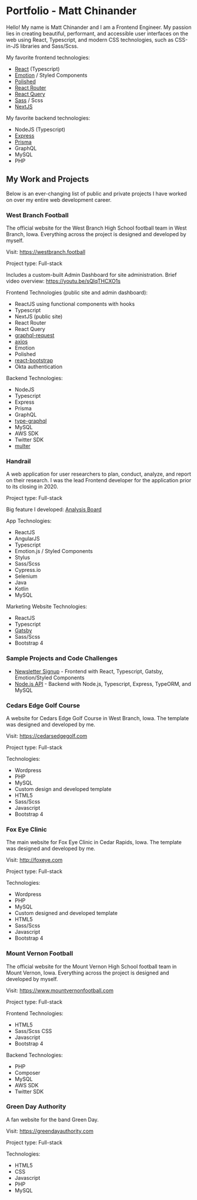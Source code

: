 # Portfolio - Matt Chinander

Hello! My name is Matt Chinander and I am a Frontend Engineer. My passion lies in creating beautiful, performant, and accessible user interfaces on the web using React, Typescript, and modern CSS technologies, such as CSS-in-JS libraries and Sass/Scss.

My favorite frontend technologies:
* [React](https://reactjs.org) (Typescript)
* [Emotion](https://emotion.sh/docs/introduction) / Styled Components
* [Polished](https://polished.js.org)
* [React Router](https://reactrouter.com)
* [React Query](https://react-query.tanstack.com)
* [Sass](https://sass-lang.com) / Scss
* [NextJS](https://nextjs.org)

My favorite backend technologies:
* NodeJS (Typescript)
* [Express](https://expressjs.com)
* [Prisma](https://www.prisma.io)
* GraphQL
* MySQL
* PHP

## My Work and Projects

Below is an ever-changing list of public and private projects I have worked on over my entire web development career.

### West Branch Football
The official website for the West Branch High School football team in West Branch, Iowa. Everything across the project is designed and developed by myself.

Visit: https://westbranch.football

Project type: Full-stack

Includes a custom-built Admin Dashboard for site administration. Brief video overview: https://youtu.be/sQIqTHCXO1s

Frontend Technologies (public site and admin dashboard):
* ReactJS using functional components with hooks
* Typescript
* NextJS (public site)
* React Router
* React Query
* [graphql-request](https://github.com/prisma-labs/graphql-request)
* [axios](https://github.com/axios/axios)
* Emotion
* Polished
* [react-bootstrap](https://react-bootstrap.github.io)
* Okta authentication

Backend Technologies:
* NodeJS
* Typescript
* Express
* Prisma
* GraphQL
* [type-graphql](https://typegraphql.com)
* MySQL
* AWS SDK
* Twitter SDK
* [multer](https://github.com/expressjs/multer#readme)

### Handrail
A web application for user researchers to plan, conduct, analyze, and report on their research. I was the lead Frontend developer for the application prior to its closing in 2020.

Project type: Full-stack

Big feature I developed: [Analysis Board](https://youtu.be/zvJzckToNQY)

App Technologies:
* ReactJS
* AngularJS
* Typescript
* Emotion.js / Styled Components
* Stylus
* Sass/Scss
* Cypress.io
* Selenium
* Java
* Kotlin
* MySQL

Marketing Website Technologies:
* ReactJS
* Typescript
* [Gatsby](https://www.gatsbyjs.com)
* Sass/Scss
* Bootstrap 4

### Sample Projects and Code Challenges
* [Newsletter Signup](https://github.com/chinanderm/sample-newsletter-signup) - Frontend with React, Typescript, Gatsby, Emotion/Styled Components
* [Node.js API](https://github.com/chinanderm/sample-nodejs-api) - Backend with Node.js, Typescript, Express, TypeORM, and MySQL

### Cedars Edge Golf Course
A website for Cedars Edge Golf Course in West Branch, Iowa. The template was designed and developed by me.

Visit: https://cedarsedgegolf.com

Project type: Full-stack

Technologies:
* Wordpress
* PHP
* MySQL
* Custom design and developed template
* HTML5
* Sass/Scss
* Javascript
* Bootstrap 4

### Fox Eye Clinic
The main website for Fox Eye Clinic in Cedar Rapids, Iowa. The template was designed and developed by me.

Visit: http://foxeye.com

Project type: Full-stack

Technologies:
* Wordpress
* PHP
* MySQL
* Custom designed and developed template
* HTML5
* Sass/Scss
* Javascript
* Bootstrap 4

### Mount Vernon Football
The official website for the Mount Vernon High School football team in Mount Vernon, Iowa. Everything across the project is designed and developed by myself.

Visit: https://www.mountvernonfootball.com

Project type: Full-stack

Frontend Technologies:
* HTML5
* Sass/Scss CSS
* Javascript
* Bootstrap 4

Backend Technologies:
* PHP
* Composer
* MySQL
* AWS SDK
* Twitter SDK

### Green Day Authority
A fan website for the band Green Day.

Visit: https://greendayauthority.com

Project type: Full-stack

Technologies:
* HTML5
* CSS
* Javascript
* PHP
* MySQL

